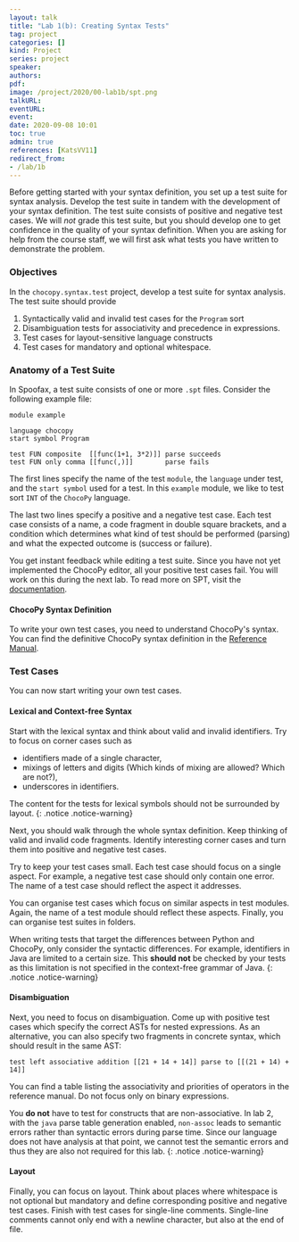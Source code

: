 ```yaml
---
layout: talk
title: "Lab 1(b): Creating Syntax Tests"
tag: project
categories: []
kind: Project
series: project
speaker:
authors:
pdf:
image: /project/2020/00-lab1b/spt.png
talkURL:
eventURL:
event:
date: 2020-09-08 10:01
toc: true
admin: true
references: [KatsVV11]
redirect_from:
- /lab/1b
---
```


Before getting started with your syntax definition, you set up a test suite for syntax analysis.
Develop the test suite in tandem with the development of your syntax definition.
The test suite consists of positive and negative test cases.
We will _not_ grade this test suite, but you should develop one to get confidence in the quality of your syntax definition.
When you are asking for help from the course staff, we will first ask what tests you have written to demonstrate the problem.

### Objectives

In the `chocopy.syntax.test` project, develop a test suite for syntax analysis.
The test suite should provide

1. Syntactically valid and invalid test cases for the `Program` sort
2. Disambiguation tests for associativity and precedence in expressions.
3. Test cases for layout-sensitive language constructs
4. Test cases for mandatory and optional whitespace.

### Anatomy of a Test Suite

In Spoofax, a test suite consists of one or more `.spt` files.
Consider the following example file:

```
module example

language chocopy
start symbol Program

test FUN composite  [[func(1+1, 3*2)]] parse succeeds
test FUN only comma [[func(,)]]        parse fails
```

The first lines specify
  the name of the test `module`,
  the `language` under test,
  and the `start symbol` used for a test.
In this `example` module, we like to test sort `INT` of the `ChocoPy` language.

The last two lines specify a positive and a negative test case.
Each test case consists of
  a name,
  a code fragment in double square brackets, and
  a condition which determines
  what kind of test should be performed (parsing) and
  what the expected outcome is (success or failure).

You get instant feedback while editing a test suite.
Since you have not yet implemented the ChocoPy editor, all your positive test cases fail.
You will work on this during the next lab.
To read more on SPT, visit the [documentation](http://www.metaborg.org/en/latest/source/langdev/meta/lang/spt/index.html).

#### ChocoPy Syntax Definition

To write your own test cases, you need to understand ChocoPy's syntax.
You can find the definitive ChocoPy syntax definition in the [Reference Manual](/project/2020/09/03/lab0b).

### Test Cases

You can now start writing your own test cases.

#### Lexical and Context-free Syntax

Start with the lexical syntax and think about valid and invalid identifiers.
Try to focus on corner cases such as

* identifiers made of a single character,
* mixings of letters and digits (Which kinds of mixing are allowed? Which are not?),
* underscores in identifiers.

The content for the tests for lexical symbols should not be surrounded by layout.
{: .notice .notice-warning}

Next, you should walk through the whole syntax definition.
Keep thinking of valid and invalid code fragments.
Identify interesting corner cases and turn them into positive and negative test cases.

Try to keep your test cases small.
Each test case should focus on a single aspect.
For example, a negative test case should only contain one error.
The name of a test case should reflect the aspect it addresses.

You can organise test cases which focus on similar aspects in test modules.
Again, the name of a test module should reflect these aspects.
Finally, you can organise test suites in folders.

When writing tests that target the differences between Python and ChocoPy, only consider the syntactic differences.
For example, identifiers in Java are limited to a certain size.
This **should not** be checked by your tests as this limitation is not specified in the context-free grammar of Java.
{: .notice .notice-warning}

#### Disambiguation

Next, you need to focus on disambiguation.
Come up with positive test cases which specify the correct ASTs for nested expressions.
As an alternative, you can also specify two fragments in concrete syntax, which should result in the same AST:

```
test left associative addition [[21 + 14 + 14]] parse to [[(21 + 14) + 14]]
```

You can find a table listing the associativity and priorities of operators in the reference manual.
Do not focus only on binary expressions.

You **do not** have to test for constructs that are non-associative. In lab 2, with the `java` parse table generation enabled, `non-assoc` leads to semantic errors rather than syntactic errors during parse time. Since our language does not have analysis at that point, we cannot test the semantic errors and thus they are also not required for this lab.
{: .notice .notice-warning}

#### Layout

Finally, you can focus on layout.
Think about places where whitespace is not optional but mandatory and define corresponding positive and negative test cases.
Finish with test cases for single-line comments.
Single-line comments cannot only end with a newline character, but also at the end of file.
